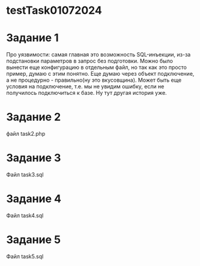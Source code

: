 # testTask01072024

<h1>Задание 1 </h1>

Про уязвимости: самая главная это возможность SQL-инъекции, из-за подстановки параметров в запрос без подготовки. Можно было вынести еще конфигурацию в отдельным файл, но так как это просто пример, думаю с этим понятно. Еще думаю  через объект подключение, а не процедурно - правильно(ну это вкусовщина). Может быть еще условия на подключение, т.е. мы не увидим ошибку, если не получилось подключиться к базе. Ну тут другая история уже.

<h1>Задание 2 </h1>

файл task2.php

<h1>Задание 3 </h1>

Файл task3.sql

<h1>Задание 4 </h1>

Файл task4.sql

<h1>Задание 5 </h1>

Файл task5.sql